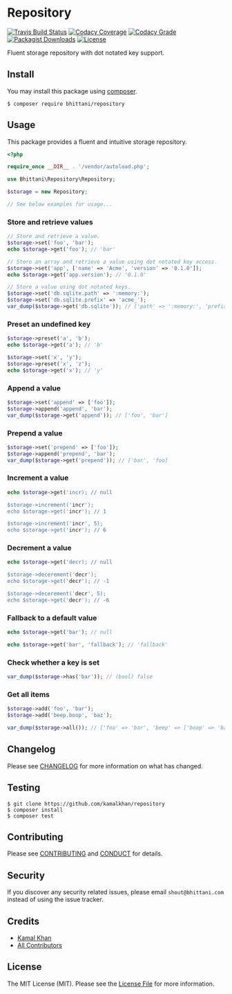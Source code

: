 # Repository

[![Travis Build Status][icon-status]][link-status]
[![Codacy Coverage][icon-coverage]][link-coverage]
[![Codacy Grade][icon-grade]][link-grade]
[![Packagist Downloads][icon-downloads]][link-downloads]
[![License][icon-license]](LICENSE.md)

Fluent storage repository with dot notated key support.

## Install

You may install this package using [composer][link-composer].

```shell
$ composer require bhittani/repository
```

## Usage

This package provides a fluent and intuitive storage repository.

```php
<?php

require_once __DIR__ . '/vendor/autoload.php';

use Bhittani\Repository\Repository;

$storage = new Repository;

// See below examples for usage...
```

### Store and retrieve values

```php
// Store and retrieve a value.
$storage->set('foo', 'bar');
echo $storage->get('foo'); // 'bar'

// Store an array and retrieve a value using dot notated key access.
$storage->set('app', ['name' => 'Acme', 'version' => '0.1.0']);
echo $storage->get('app.version'); // '0.1.0'

// Store a value using dot notated keys.
$storage->set('db.sqlite.path' => ':memory:');
$storage->set('db.sqlite.prefix' => 'acme_');
var_dump($storage->get('db.sqlite')); // ['path' => ':memory:', 'prefix' => 'acme_']
```

### Preset an undefined key

```php
$storage->preset('a', 'b');
echo $storage->get('a'); // 'b'

$storage->set('x', 'y');
$storage->preset('x', 'z');
echo $storage->get('x'); // 'y'
```

### Append a value

```php
$storage->set('append' => ['foo']);
$storage->append('append', 'bar');
var_dump($storage->get('append')); // ['foo', 'bar']
```

### Prepend a value

```php
$storage->set('prepend' => ['foo']);
$storage->append('prepend', 'bar');
var_dump($storage->get('prepend')); // ['bar', 'foo]
```

### Increment a value

```php
echo $storage->get('incr); // null

$storage->increment('incr');
echo $storage->get('incr'); // 1

$storage->increment('incr', 5);
echo $storage->get('incr'); // 6
```

### Decrement a value

```php
echo $storage->get('decr); // null

$storage->decerement('decr');
echo $storage->get('decr'); // -1

$storage->decerement('decr', 5);
echo $storage->get('decr'); // -6
```

### Fallback to a default value

```php
echo $storage->get('bar'); // null

echo $storage->get('bar', 'fallback'); // 'fallback'
```

### Check whether a key is set

```php
var_dump($storage->has('bar')); // (bool) false
```

### Get all items

```php
$storage->add('foo', 'bar');
$storage->add('beep.boop', 'baz');

var_dump($storage->all()); // ['foo' => 'bar', 'beep' => ['boop' => 'baz']]
```

## Changelog

Please see [CHANGELOG](CHANGELOG.md) for more information on what has changed.

## Testing

```shell
$ git clone https://github.com/kamalkhan/repository
$ composer install
$ composer test
```

## Contributing

Please see [CONTRIBUTING](.github/CONTRIBUTING.md) and [CONDUCT](.github/CONDUCT.md) for details.

## Security

If you discover any security related issues, please email `shout@bhittani.com` instead of using the issue tracker.

## Credits

- [Kamal Khan](http://bhittani.com)
- [All Contributors](https://github.com/kamalkhan/repository/contributors)

## License

The MIT License (MIT). Please see the [License File](LICENSE.md) for more information.

<!--Status-->
[icon-status]: https://img.shields.io/travis/kamalkhan/repository.svg?style=flat-square
[link-status]: https://travis-ci.org/kamalkhan/repository
<!--Coverage-->
[icon-coverage]: https://api.codacy.com/project/badge/Coverage/<key>
[link-coverage]: https://www.codacy.com/app/kamalkhan/repository
<!--Grade-->
[icon-grade]: https://api.codacy.com/project/badge/Grade/<key>
[link-grade]: https://www.codacy.com/app/kamalkhan/repository
<!--Downloads-->
[icon-downloads]: https://img.shields.io/packagist/dt/bhittani/repository.svg?style=flat-square
[link-downloads]: https://packagist.org/packages/bhittani/repository
<!--License-->
[icon-license]: https://img.shields.io/badge/license-MIT-brightgreen.svg?style=flat-square
<!--composer-->
[link-composer]: https://getcomposer.org
